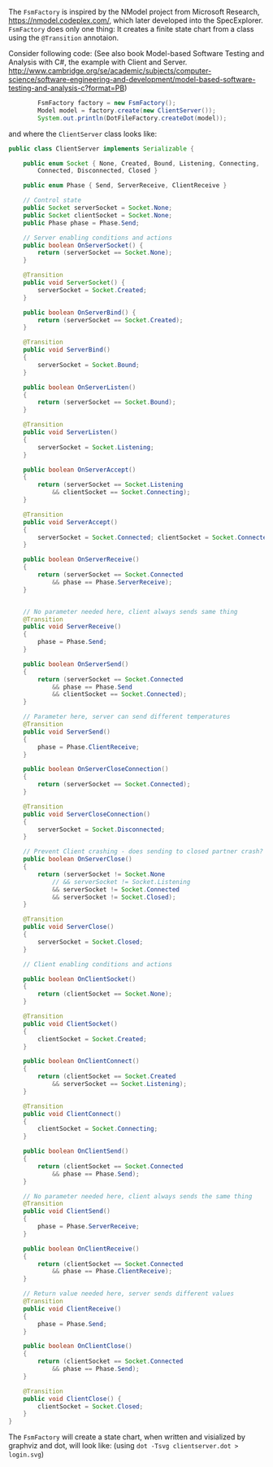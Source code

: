 The `FsmFactory` is inspired by the NModel project from Microsoft Research, https://nmodel.codeplex.com/, which later developed into the SpecExplorer. `FsmFactory` does only one thing: It creates a finite state chart from a class using the `@Transition` annotaion.

Consider following code: (See also book Model-based Software Testing and Analysis with C#, the example with Client and Server. http://www.cambridge.org/se/academic/subjects/computer-science/software-engineering-and-development/model-based-software-testing-and-analysis-c?format=PB)
~~~java
        FsmFactory factory = new FsmFactory();
        Model model = factory.create(new ClientServer());
        System.out.println(DotFileFactory.createDot(model));
~~~
and where the `ClientServer` class looks like:
~~~java
public class ClientServer implements Serializable {

    public enum Socket { None, Created, Bound, Listening, Connecting,
        Connected, Disconnected, Closed }

    public enum Phase { Send, ServerReceive, ClientReceive }

    // Control state
    public Socket serverSocket = Socket.None;
    public Socket clientSocket = Socket.None;
    public Phase phase = Phase.Send;

    // Server enabling conditions and actions
    public boolean OnServerSocket() {
        return (serverSocket == Socket.None);
    }

    @Transition
    public void ServerSocket() {
        serverSocket = Socket.Created;
    }

    public boolean OnServerBind() {
        return (serverSocket == Socket.Created);
    }

    @Transition
    public void ServerBind()
    {
        serverSocket = Socket.Bound;
    }

    public boolean OnServerListen()
    {
        return (serverSocket == Socket.Bound);
    }

    @Transition
    public void ServerListen()
    {
        serverSocket = Socket.Listening;
    }

    public boolean OnServerAccept()
    {
        return (serverSocket == Socket.Listening
            && clientSocket == Socket.Connecting);
    }

    @Transition
    public void ServerAccept()
    {
        serverSocket = Socket.Connected; clientSocket = Socket.Connected;
    }

    public boolean OnServerReceive()
    {
        return (serverSocket == Socket.Connected
            && phase == Phase.ServerReceive);
    }


    // No parameter needed here, client always sends same thing
    @Transition
    public void ServerReceive()
    {
        phase = Phase.Send;
    }

    public boolean OnServerSend()
    {
        return (serverSocket == Socket.Connected
            && phase == Phase.Send
            && clientSocket == Socket.Connected);
    }

    // Parameter here, server can send different temperatures
    @Transition
    public void ServerSend()
    {
        phase = Phase.ClientReceive;
    }

    public boolean OnServerCloseConnection()
    {
        return (serverSocket == Socket.Connected);
    }

    @Transition
    public void ServerCloseConnection()
    {
        serverSocket = Socket.Disconnected;
    }

    // Prevent Client crashing - does sending to closed partner crash?
    public boolean OnServerClose()
    {
        return (serverSocket != Socket.None
            // && serverSocket != Socket.Listening
            && serverSocket != Socket.Connected
            && serverSocket != Socket.Closed);
    }

    @Transition
    public void ServerClose()
    {
        serverSocket = Socket.Closed;
    }

    // Client enabling conditions and actions

    public boolean OnClientSocket()
    {
        return (clientSocket == Socket.None);
    }

    @Transition
    public void ClientSocket()
    {
        clientSocket = Socket.Created;
    }

    public boolean OnClientConnect()
    {
        return (clientSocket == Socket.Created
            && serverSocket == Socket.Listening);
    }

    @Transition
    public void ClientConnect()
    {
        clientSocket = Socket.Connecting;
    }

    public boolean OnClientSend()
    {
        return (clientSocket == Socket.Connected
            && phase == Phase.Send);
    }

    // No parameter needed here, client always sends the same thing
    @Transition
    public void ClientSend()
    {
        phase = Phase.ServerReceive;
    }

    public boolean OnClientReceive()
    {
        return (clientSocket == Socket.Connected
            && phase == Phase.ClientReceive);
    }

    // Return value needed here, server sends different values
    @Transition
    public void ClientReceive()
    {
        phase = Phase.Send;
    }

    public boolean OnClientClose()
    {
        return (clientSocket == Socket.Connected
            && phase == Phase.Send);
    }

    @Transition
    public void ClientClose() {
        clientSocket = Socket.Closed;
    }
}
~~~
The `FsmFactory` will create a state chart, when written and visialized by graphviz and dot, will look like:
(using `dot -Tsvg clientserver.dot > login.svg`)

